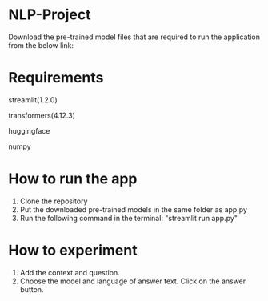 # NLP-Project

Download the pre-trained model files that are required to run the application from the below link:

# Requirements
streamlit(1.2.0)

transformers(4.12.3)

huggingface

numpy

# How to run the app
1. Clone the repository
2. Put the downloaded pre-trained models in the same folder as app.py
3. Run the following command in the terminal: "streamlit run app.py"

# How to experiment
1. Add the context and question.
2. Choose the model and language of answer text. Click on the answer button.
